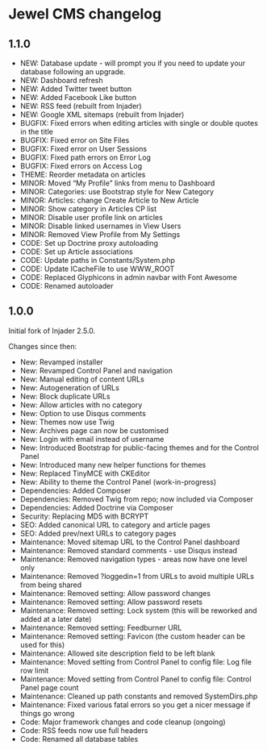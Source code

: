 # Jewel CMS changelog

## 1.1.0

* NEW: Database update - will prompt you if you need to update your database following an upgrade.
* NEW: Dashboard refresh
* NEW: Added Twitter tweet button
* NEW: Added Facebook Like button
* NEW: RSS feed (rebuilt from Injader)
* NEW: Google XML sitemaps (rebuilt from Injader)
* BUGFIX: Fixed errors when editing articles with single or double quotes in the title
* BUGFIX: Fixed error on Site Files
* BUGFIX: Fixed error on User Sessions
* BUGFIX: Fixed path errors on Error Log
* BUGFIX: Fixed errors on Access Log
* THEME: Reorder metadata on articles
* MINOR: Moved “My Profile” links from menu to Dashboard
* MINOR: Categories: use Bootstrap style for New Category
* MINOR: Articles: change Create Article to New Article
* MINOR: Show category in Articles CP list
* MINOR: Disable user profile link on articles
* MINOR: Disable linked usernames in View Users
* MINOR: Removed View Profile from My Settings
* CODE: Set up Doctrine proxy autoloading
* CODE: Set up Article associations
* CODE: Update paths in Constants/System.php
* CODE: Update ICacheFile to use WWW_ROOT
* CODE: Replaced Glyphicons in admin navbar with Font Awesome
* CODE: Renamed autoloader

## 1.0.0

Initial fork of Injader 2.5.0.

Changes since then:

* New: Revamped installer
* New: Revamped Control Panel and navigation
* New: Manual editing of content URLs
* New: Autogeneration of URLs
* New: Block duplicate URLs
* New: Allow articles with no category
* New: Option to use Disqus comments
* New: Themes now use Twig
* New: Archives page can now be customised
* New: Login with email instead of username
* New: Introduced Bootstrap for public-facing themes and for the Control Panel
* New: Introduced many new helper functions for themes
* New: Replaced TinyMCE with CKEditor
* New: Ability to theme the Control Panel (work-in-progress)
* Dependencies: Added Composer
* Dependencies: Removed Twig from repo; now included via Composer
* Dependencies: Added Doctrine via Composer
* Security: Replacing MD5 with BCRYPT
* SEO: Added canonical URL to category and article pages
* SEO: Added prev/next URLs to category pages
* Maintenance: Moved sitemap URL to the Control Panel dashboard
* Maintenance: Removed standard comments - use Disqus instead
* Maintenance: Removed navigation types - areas now have one level only
* Maintenance: Removed ?loggedin=1 from URLs to avoid multiple URLs from being shared
* Maintenance: Removed setting: Allow password changes
* Maintenance: Removed setting: Allow password resets
* Maintenance: Removed setting: Lock system (this will be reworked and added at a later date)
* Maintenance: Removed setting: Feedburner URL
* Maintenance: Removed setting: Favicon (the custom header can be used for this)
* Maintenance: Allowed site description field to be left blank
* Maintenance: Moved setting from Control Panel to config file: Log file row limit
* Maintenance: Moved setting from Control Panel to config file: Control Panel page count
* Maintenance: Cleaned up path constants and removed SystemDirs.php
* Maintenance: Fixed various fatal errors so you get a nicer message if things go wrong
* Code: Major framework changes and code cleanup (ongoing)
* Code: RSS feeds now use full headers
* Code: Renamed all database tables
